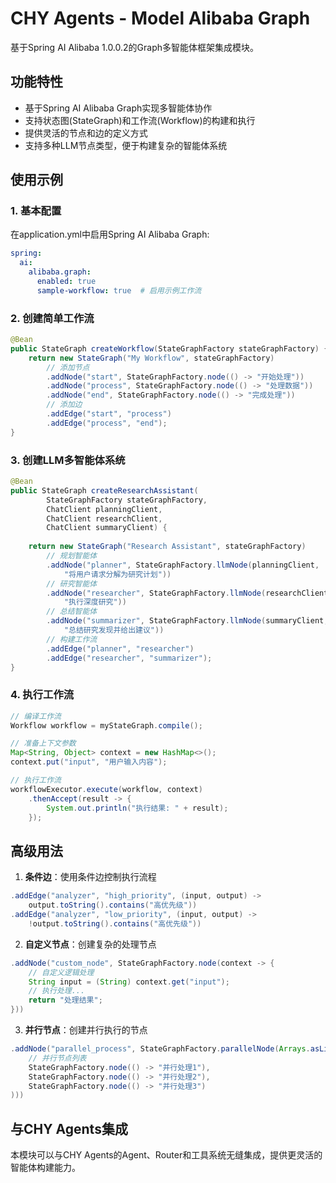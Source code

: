 # CHY Agents - Model Alibaba Graph

基于Spring AI Alibaba 1.0.0.2的Graph多智能体框架集成模块。

## 功能特性

* 基于Spring AI Alibaba Graph实现多智能体协作
* 支持状态图(StateGraph)和工作流(Workflow)的构建和执行
* 提供灵活的节点和边的定义方式
* 支持多种LLM节点类型，便于构建复杂的智能体系统

## 使用示例

### 1. 基本配置

在application.yml中启用Spring AI Alibaba Graph:

```yaml
spring:
  ai:
    alibaba.graph:
      enabled: true
      sample-workflow: true  # 启用示例工作流
```

### 2. 创建简单工作流

```java
@Bean
public StateGraph createWorkflow(StateGraphFactory stateGraphFactory) {
    return new StateGraph("My Workflow", stateGraphFactory)
        // 添加节点
        .addNode("start", StateGraphFactory.node(() -> "开始处理"))
        .addNode("process", StateGraphFactory.node(() -> "处理数据"))
        .addNode("end", StateGraphFactory.node(() -> "完成处理"))
        // 添加边
        .addEdge("start", "process")
        .addEdge("process", "end");
}
```

### 3. 创建LLM多智能体系统

```java
@Bean
public StateGraph createResearchAssistant(
        StateGraphFactory stateGraphFactory,
        ChatClient planningClient, 
        ChatClient researchClient, 
        ChatClient summaryClient) {
    
    return new StateGraph("Research Assistant", stateGraphFactory)
        // 规划智能体
        .addNode("planner", StateGraphFactory.llmNode(planningClient, 
            "将用户请求分解为研究计划"))
        // 研究智能体
        .addNode("researcher", StateGraphFactory.llmNode(researchClient, 
            "执行深度研究"))
        // 总结智能体
        .addNode("summarizer", StateGraphFactory.llmNode(summaryClient, 
            "总结研究发现并给出建议"))
        // 构建工作流
        .addEdge("planner", "researcher")
        .addEdge("researcher", "summarizer");
}
```

### 4. 执行工作流

```java
// 编译工作流
Workflow workflow = myStateGraph.compile();

// 准备上下文参数
Map<String, Object> context = new HashMap<>();
context.put("input", "用户输入内容");

// 执行工作流
workflowExecutor.execute(workflow, context)
    .thenAccept(result -> {
        System.out.println("执行结果: " + result);
    });
```

## 高级用法

1. **条件边**：使用条件边控制执行流程

```java
.addEdge("analyzer", "high_priority", (input, output) -> 
    output.toString().contains("高优先级"))
.addEdge("analyzer", "low_priority", (input, output) -> 
    !output.toString().contains("高优先级"))
```

2. **自定义节点**：创建复杂的处理节点

```java
.addNode("custom_node", StateGraphFactory.node(context -> {
    // 自定义逻辑处理
    String input = (String) context.get("input");
    // 执行处理...
    return "处理结果";
}))
```

3. **并行节点**：创建并行执行的节点

```java
.addNode("parallel_process", StateGraphFactory.parallelNode(Arrays.asList(
    // 并行节点列表
    StateGraphFactory.node(() -> "并行处理1"),
    StateGraphFactory.node(() -> "并行处理2"),
    StateGraphFactory.node(() -> "并行处理3")
)))
```

## 与CHY Agents集成

本模块可以与CHY Agents的Agent、Router和工具系统无缝集成，提供更灵活的智能体构建能力。